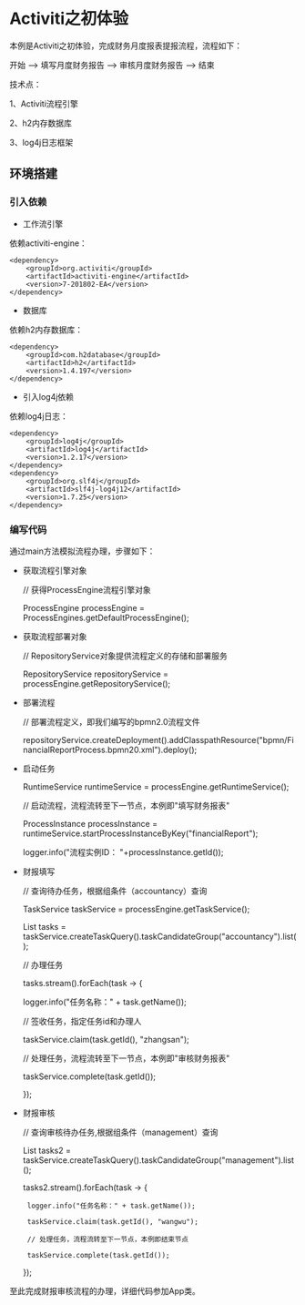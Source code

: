 # Activiti之初体验

本例是Activiti之初体验，完成财务月度报表提报流程，流程如下：

开始 --> 填写月度财务报告 --> 审核月度财务报告 --> 结束

技术点：

1、Activiti流程引擎

2、h2内存数据库

3、log4j日志框架

## 环境搭建

### 引入依赖

* 工作流引擎

依赖activiti-engine：

    <dependency>
        <groupId>org.activiti</groupId>
        <artifactId>activiti-engine</artifactId>
        <version>7-201802-EA</version>
    </dependency>

* 数据库

依赖h2内存数据库：
 
    <dependency>
        <groupId>com.h2database</groupId>
        <artifactId>h2</artifactId>
        <version>1.4.197</version>
    </dependency>

* 引入log4j依赖

依赖log4j日志：

    <dependency>
        <groupId>log4j</groupId>
        <artifactId>log4j</artifactId>
        <version>1.2.17</version>
    </dependency>
    <dependency>
        <groupId>org.slf4j</groupId>
        <artifactId>slf4j-log4j12</artifactId>
        <version>1.7.25</version>
    </dependency>

### 编写代码

通过main方法模拟流程办理，步骤如下：

* 获取流程引擎对象


    // 获得ProcessEngine流程引擎对象
    
    ProcessEngine processEngine = ProcessEngines.getDefaultProcessEngine();

* 获取流程部署对象

    
    // RepositoryService对象提供流程定义的存储和部署服务
    
    RepositoryService repositoryService = processEngine.getRepositoryService();
    
* 部署流程


    // 部署流程定义，即我们编写的bpmn2.0流程文件
    
    repositoryService.createDeployment().addClasspathResource("bpmn/FinancialReportProcess.bpmn20.xml").deploy();
    
* 启动任务


    RuntimeService runtimeService = processEngine.getRuntimeService();
    
    // 启动流程，流程流转至下一节点，本例即"填写财务报表"
    
    ProcessInstance processInstance = runtimeService.startProcessInstanceByKey("financialReport");
    
    logger.info("流程实例ID： "+processInstance.getId());    
    
 * 财报填写
 
 
    
    // 查询待办任务，根据组条件（accountancy）查询
    
    TaskService taskService = processEngine.getTaskService();
    
    List<Task> tasks = taskService.createTaskQuery().taskCandidateGroup("accountancy").list();
    
    // 办理任务
    
    tasks.stream().forEach(task -> {
    
    logger.info("任务名称：" + task.getName());
    
    // 签收任务，指定任务id和办理人
    
    taskService.claim(task.getId(), "zhangsan");
    
    // 处理任务，流程流转至下一节点，本例即"审核财务报表"
    
    taskService.complete(task.getId());
    
    });
 
 * 财报审核
 
 
    // 查询审核待办任务,根据组条件（management）查询
    
    List<Task> tasks2 = taskService.createTaskQuery().taskCandidateGroup("management").list();
    
    tasks2.stream().forEach(task -> {
    
        logger.info("任务名称：" + task.getName());
    
        taskService.claim(task.getId(), "wangwu");
    
        // 处理任务，流程流转至下一节点，本例即结束节点
    
        taskService.complete(task.getId());
    
    });
    
至此完成财报审核流程的办理，详细代码参加App类。